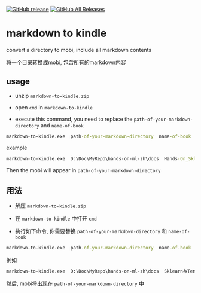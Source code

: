 [![GitHub release](https://img.shields.io/github/release/bit-ranger/markdown-to-kindle.svg)](https://github.com/bit-ranger/markdown-to-kindle/releases/latest)
[![GitHub All Releases](https://img.shields.io/github/downloads/bit-ranger/markdown-to-kindle/total.svg)](https://github.com/bit-ranger/markdown-to-kindle/releases/latest)

# markdown to kindle

convert a directory to mobi, include all markdown contents

将一个目录转换成mobi, 包含所有的markdown内容

## usage

* unzip `markdown-to-kindle.zip`  

* open `cmd` in `markdown-to-kindle`

* execute this command, you need to replace the `path-of-your-markdown-directory` and `name-of-book`

``` cmd
markdown-to-kindle.exe  path-of-your-markdown-directory  name-of-book
```

example

``` cmd
markdown-to-kindle.exe  D:\Doc\MyRepo\hands-on-ml-zh\docs  Hands-On_Sklearn_and_TensorFlow
```

Then the mobi will appear in `path-of-your-markdown-directory`

## 用法

* 解压 `markdown-to-kindle.zip`  

* 在 `markdown-to-kindle` 中打开 `cmd`

* 执行如下命令, 你需要替换 `path-of-your-markdown-directory` 和 `name-of-book`

``` cmd
markdown-to-kindle.exe  path-of-your-markdown-directory  name-of-book
```

例如
``` cmd
markdown-to-kindle.exe  D:\Doc\MyRepo\hands-on-ml-zh\docs  Sklearn与TensorFlow机器学习实用指南
```

然后, mobi将出现在 `path-of-your-markdown-directory` 中

